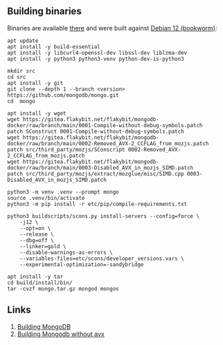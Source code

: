 ## Building binaries

Binaries are available [there](https://dist.flakybit.net/mongodb/) and were built against [Debian 12 (bookworm)](https://hub.docker.com/_/debian):
```
apt update
apt install -y build-essential
apt install -y libcurl4-openssl-dev libssl-dev liblzma-dev
apt install -y python3 python3-venv python-dev-is-python3

mkdir src
cd src
apt install -y git
git clone --depth 1 --branch <version> https://github.com/mongodb/mongo.git
cd  mongo

apt install -y wget
wget https://gitea.flakybit.net/flakybit/mongodb-docker/raw/branch/main/0001-Compile-without-debug-symbols.patch
patch SConstruct 0001-Compile-without-debug-symbols.patch
wget https://gitea.flakybit.net/flakybit/mongodb-docker/raw/branch/main/0002-Removed_AVX-2_CCFLAG_from_mozjs.patch
patch src/third_party/mozjs/SConscript 0002-Removed_AVX-2_CCFLAG_from_mozjs.patch
wget https://gitea.flakybit.net/flakybit/mongodb-docker/raw/branch/main/0003-Disabled_AVX_in_mozjs_SIMD.patch
patch src/third_party/mozjs/extract/mozglue/misc/SIMD.cpp 0003-Disabled_AVX_in_mozjs_SIMD.patch

python3 -m venv .venv --prompt mongo
source .venv/bin/activate
python3 -m pip install -r etc/pip/compile-requirements.txt

python3 buildscripts/scons.py install-servers --config=force \
    -j12 \
    --opt=on \
    --release \
    --dbg=off \
    --linker=gold \
    --disable-warnings-as-errors \
    --variables-files=etc/scons/developer_versions.vars \
    --experimental-optimization=-sandybridge

apt install -y tar
cd build/install/bin/
tar -cvzf mongo.tar.gz mongod mongos
```

## Links

1. [Building MongoDB](https://github.com/mongodb/mongo/blob/master/docs/building.md)
2. [Building Mongodb without avx](https://github.com/GermanAizek/mongodb-without-avx/)
